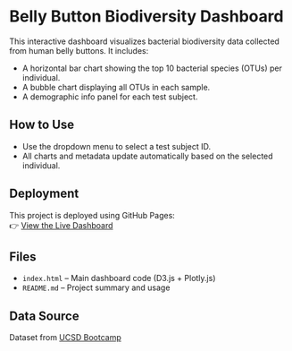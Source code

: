 # Belly Button Biodiversity Dashboard

This interactive dashboard visualizes bacterial biodiversity data collected from human belly buttons. It includes:

- A horizontal bar chart showing the top 10 bacterial species (OTUs) per individual.
- A bubble chart displaying all OTUs in each sample.
- A demographic info panel for each test subject.

## How to Use

- Use the dropdown menu to select a test subject ID.
- All charts and metadata update automatically based on the selected individual.

## Deployment

This project is deployed using GitHub Pages:  
👉 [View the Live Dashboard](https://shaniathilini.github.io/module14bellybuttonbio/)

## Files

- `index.html` – Main dashboard code (D3.js + Plotly.js)
- `README.md` – Project summary and usage

## Data Source

Dataset from [UCSD Bootcamp](https://static.bc-edx.com/data/dl-1-2/m14/lms/starter/samples.json)

